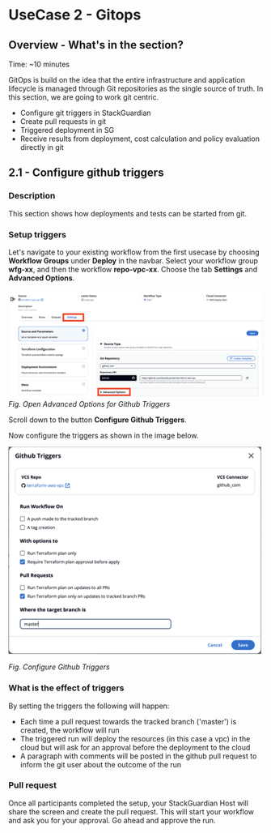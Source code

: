 # UseCase 2 - Gitops

## Overview - What's in the section?
Time: ~10 minutes

GitOps is build on the idea that the entire infrastructure and application lifecycle is managed through Git repositories as the single source of truth.
In this section, we are going to work git centric. 

* Configure git triggers in StackGuardian
* Create pull requests in git
* Triggered deployment in SG
* Receive results from deployment, cost calculation and policy evaluation directly in git


## 2.1 - Configure github triggers
### Description
This section shows how deployments and tests can be started from git.

### Setup triggers
Let's navigate to your existing workflow from the first usecase by choosing **Workflow Groups** under **Deploy** in the navbar. 
Select your workflow group **wfg-xx**, and then the workflow **repo-vpc-xx**. 
Choose the tab **Settings** and **Advanced Options**. 

![UseCase 2](image/advanced-options.png)
_Fig. Open Advanced Options for Github Triggers_


Scroll down to the button **Configure Github Triggers**. <p>
Now configure the triggers as shown in the image below. 

<img src= "image/github-triggers.png" width="500">

_Fig. Configure Github Triggers_


### What is the effect of triggers
By setting the triggers the following will happen:
* Each time a pull request towards the tracked branch ('master') is created, the workflow will run
* The triggered run will deploy the resources (in this case a vpc) in the cloud but will ask for an approval before the deployment to the cloud
* A paragraph with comments will be posted in the github pull request to inform the git user about the outcome of the run

### Pull request
Once all participants completed the setup, your StackGuardian Host will share the screen and create the pull request.
This will start your workflow and ask you for your approval. Go ahead and approve the run.
